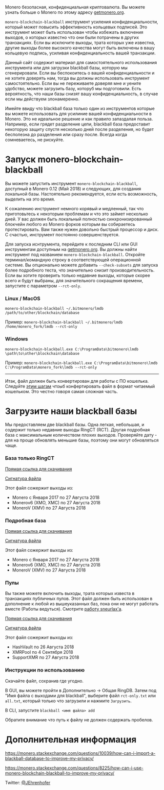 Monero безопасная, конфиденциальная криптовалюта. Вы можете узнать больше о Monero по этому адресу [getmonero.org](https://getmonero.org).

`monero-blockchain-blackball` инструмент усиления конфиденциальности, который может повысить эффективность кольцевых подписей. Это инструмент может быть использован чтобы избежать включения выходов, о которых известно что они были потрачены в других транзакциях. Если вы исключите выходы, трата которых уже известна, другие выходы более высокого качества могут быть включены в вашу кольцевую подпись, усиливая конфиденциальность вашей транзакции.

Данный сайт содержит материал для самостоятельного использования инструмента или для загрузки blackball базы, которую мы сгенерировали. Если вы беспокоитесь о вашей конфиденциальности и не хотите доверять нам, тогда вы должны использовать инструмент самостоятельно. Если вы не переживаете доверяя мне и уените удобство, можете загрузить базу, которуб мы подготовили. Есть вероятность, что наши базы снизят вашу конфиденциальность, в случае если мы действуем злонамеренно.

Имейте ввиду что blackball база только один из инструментов которые вы можете использовать для усилиние вашей конфиденциальности в Monero. Это не идеальное решение и как правило запаздалая польза. Например, если грядет разделение цепи, blackball база предоставит некоторую защиту спустя несколько дней после разделения, но будет бесполезна до разделения или сразу после. Всегда когда сомневаетесь, не рискуйте.

# Запуск monero-blockchain-blackball

Вы можете запустить инструмент `monero-blockchain-blackball`, доступный в Monero 0.12 (Май 2018) и следующих, для создания локальной базы. Настоятельно рекомендуется, если есть возможность, выделить на это время.

К сожалению инструмент немного корявый и медленный, так что приготовьтесь к некоторым проблемам и что это займет несколько дней. У вас должен быть локальный полностью синхронизированный блокчейн любого из Monero форков которым вы собираетесь протестировать. Вам также нужен довольно быстрый процессор и диск. С счастью, инструмент постоянно совершенствуется.

Для запуска иснтрумента, перейдите к последним CLI или GUI инструментам доступным на [getmonero.org](https://getmonero.org/downloads). Вы должны найти инструмент под названием `monero-blockchain-blackball`. Откройте терминал/командную строку в соответствующей операционной системе. Вы опционально можете добавить `--check-subsets` для запуска более подробного теста, что значительно снизит производительность. Если вы хотите проверить только недавние выходы, которые скорее всего и будут выбраны, для значительного сокращения времени, запустите с параметром `--rct-only`.

### Linux / MacOS

`monero-blockchain-blackball ~/.bitmonero/lmdb /path/to/other/blockchain/database`

Пример: `monero-blockchain-blackball ~/.bitmonero/lmdb /home/monero_fork/lmdb --rct-only`

### Windows

`monero-blockchain-blackball.exe C:\ProgramData\bitmonero\lmdb \path\to\other\blockchain\database`

Пример: `monero-blockchain-blackball.exe C:\ProgramData\bitmonero\lmdb C:\ProgramData\monero_fork\lmdb --rct-only`

---

Итак, файл должен быть конвертирован для работы с ПО кошелька. Следуйте [этим шагам](https://monero.stackexchange.com/questions/10042/how-can-i-convert-a-blackball-lmdb-database-into-a-wallet-readable-format) чтоыб конфертировать файл в формат читаемый кошельком. Это честно говоря самая сложная часть.

# Загрузите наши blackball базы

Мы предоставляем две blackball базы. Одна легкая, небольшая, и содержит только недавние выходы RingCT (RCT). Другая подробная база с максимальным количеством плохих выходов. Проверяйте дату - для на проще обновлять меньшие базы, поэтому они могут обновляться чаще.

### База только RingCT

[Прямая ссылка для скачивания](https://drive.google.com/uc?export=download&id=1r1h9hEVzJN5XsUnsCnfGesWmzovRE3Qo)

[Сигнатура файла](https://drive.google.com/uc?export=download&id=1-HCabvc9CNQnb87msJFrbSwx83OKPCbc)

Этот файл сожержит выходы из:

* Monero с Января 2017 по 27 Августа 2018
* Monerov6 (XMO, XMC) по 27 Августа 2018
* MoneroV (XMV) по 27 Августа 2018

### Подробная база

[Прямая ссылка для скачивания](https://drive.google.com/uc?export=download&id=1zPer9BqsIno8ZI_RMQuRFehiAdx8kbyZ)

[Сигнатура файла](https://drive.google.com/uc?export=download&id=1yr0yhWSmK4Ng1IAY8RDlY048OAZ0uoQo)

Этот файл сожержит выходы из:

* Monero с Января 2017 по 27 Августа 2018
* Monerov6 (XMO, XMC) по 27 Августа 2018
* MoneroV (XMV) по 27 Августа 2018

### Пулы

Вы также можете включить выходы, трата которых известа в транзакциях публичных пулов. Этот файл должен быть использован в дополнение к любой из вышеуказанных баз, пока они не могут работать вместе (Работы ведуться). Смотрите [работу sneurlax'а](https://github.com/sneurlax/xmreuse).

[Прямая ссылка для скачивания](https://drive.google.com/uc?export=download&id=1bFHsAXkN01tElcjU2dtJuLtqMCU_lDuk)

[Сигнатура файла](https://drive.google.com/uc?export=download&id=1xbcmvm2v1l-DVARghCgGInYfz_B3m2gl)

Этот файл сожержит выходы из:

* HashVault по 26 Августа 2018
* XMRPool по 4 Сентября 2018
* SupportXMR по 27 Августа 2018

### Инструкции по использованию

Скачайте файл, сохранив где угодно.

В GUI, вы можете пройти в Дополнительно -> Общая RingDB. Затем под "Имя файла с выходами для blackball", выберите файл `rct-only.txt` или `all.txt`, который только что загрузили и нажмите `Загрузить`.

В CLI, запустите `blackball <имя файла> add`

Обратите внимание что путь к файлу не должен содержать пробелов.

# Дополнительная информация

https://monero.stackexchange.com/questions/10039/how-can-i-import-a-blackball-database-to-improve-my-privacy/

https://monero.stackexchange.com/questions/8225/how-can-i-use-monero-blockchain-blackball-to-improve-my-privacy/

Twitter: [@JEhrenhofer](https://twitter.com/JEhrenhofer)

